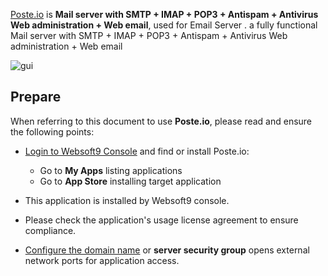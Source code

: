 [Poste.io](https://poste.io/) is **Mail server with SMTP + IMAP + POP3 + Antispam + Antivirus Web administration + Web email**, used for Email Server . a fully functional Mail server with SMTP + IMAP + POP3 + Antispam + Antivirus Web administration + Web email


![gui](https://libs.websoft9.com/Websoft9/DocsPicture/zh/posteio/posteio-gui-websoft9.png)


## Prepare

When referring to this document to use **Poste.io**, please read and ensure the following points:

- [Login to Websoft9 Console](./login-console) and find or install Poste.io:
  - Go to **My Apps** listing applications 
  - Go to **App Store** installing target application

- This application is installed by Websoft9 console.


- Please check the application's usage license agreement to ensure compliance.


- [Configure the domain name](./domain-set) or **server security group** opens external network ports for application access.